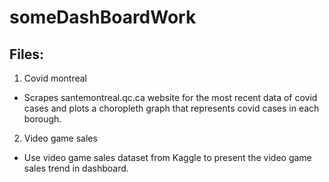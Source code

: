 # someDashBoardWork
<h2>Files:</h2>

1. Covid montreal
- Scrapes santemontreal.qc.ca website for the most recent data of covid cases and plots a choropleth graph that represents covid cases in each borough.

2. Video game sales
- Use video game sales dataset from Kaggle to present the video game sales trend in dashboard.
